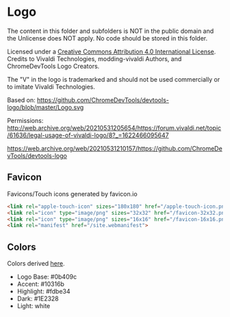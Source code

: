 # Logo

The content in this folder and subfolders is NOT in the public domain and the Unlicense does NOT apply. No code should be stored in this folder.

Licensed under a [Creative Commons Attribution 4.0 International License](https://creativecommons.org/licenses/by/4.0/). Credits to Vivaldi Technologies, modding-vivaldi Authors, and ChromeDevTools Logo Creators.

The "V" in the logo is trademarked and should not be used commercially or to imitate Vivaldi Technologies.

Based on:
https://github.com/ChromeDevTools/devtools-logo/blob/master/Logo.svg

Permissions:
http://web.archive.org/web/20210531205654/https://forum.vivaldi.net/topic/61636/legal-usage-of-vivaldi-logo/8?_=1622466095647

https://web.archive.org/web/20210531210157/https://github.com/ChromeDevTools/devtools-logo

## Favicon

Favicons/Touch icons generated by favicon.io

```HTML
<link rel="apple-touch-icon" sizes="180x180" href="/apple-touch-icon.png">
<link rel="icon" type="image/png" sizes="32x32" href="/favicon-32x32.png">
<link rel="icon" type="image/png" sizes="16x16" href="/favicon-16x16.png">
<link rel="manifest" href="/site.webmanifest">
```

## Colors

Colors derived [here](https://www.csscolorpalettes.com/palettes/948).

 - Logo Base: #0b409c
 - Accent: #10316b
 - Highlight: #fdbe34
 - Dark: #1E2328
 - Light: white
